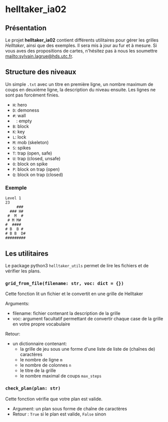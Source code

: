 # helltaker_ia02

## Présentation

Le projet **helltaker_ia02** contient différents utilitaires pour gérer les grilles *Helltaker*, ainsi que des exemples. Il sera mis à jour au fur et à mesure. Si vous aves des propositions de cartes, n'hésitez pas à nous les soumettre <mailto:sylvain.lagrue@hds.utc.fr>.

## Structure des niveaux

Un simple `.txt` avec un titre en première ligne, un nombre maximum de coups en deuxième ligne, la description du niveau ensuite. Les lignes ne sont pas forcément finies.

- `H`: hero
- `D`: demoness
- `#`: wall
- ` ` : empty
- `B`: block
- `K`: key
- `L`: lock
- `M`: mob (skeleton)
- `S`: spikes
- `T`: trap (open, safe)
- `U`: trap (closed, unsafe)
- `O`: block on spike
- `P`: block on trap (open)
- `Q`: block on trap (closed)

### Exemple

```
Level 1
23
     ###
  ### H#
 #  M  #
 # M M#
#  ####
# B  B #
# B B  D#
#########
```


## Les utilitaires

Le package python3 `helltaker_utils` permet de lire les fichiers et de vérifier les plans. 

### `grid_from_file(filename: str, voc: dict = {})`

Cette fonction lit un fichier et le convertit en une grille de Helltaker

Arguments:

- filename: fichier contenant la description de la grille
- voc: argument facultatif permettant de convertir chaque case de la grille en votre propre vocabulaire

Retour:

- un dictionnaire contenant:
   - la grille de jeu sous une forme d'une liste de liste de (chaînes de) caractères
   - le nombre de ligne `m`
   - le nombre de colonnes `n`
   - le titre de la grille
   - le nombre maximal de coups `max_steps`

### `check_plan(plan: str)`

Cette fonction vérifie que votre plan est valide.

- Argument: un plan sous forme de chaîne de caractères
- Retour  : `True` si le plan est valide, `False` sinon


